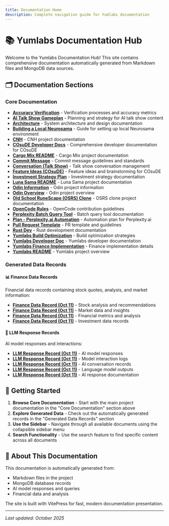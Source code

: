 ```yaml
---
title: Documentation Home
description: Complete navigation guide for Yumlabs documentation
---
```


# 📚 Yumlabs Documentation Hub

Welcome to the Yumlabs Documentation Hub! This site contains comprehensive documentation automatically generated from Markdown files and MongoDB data sources.

## 🗂️ Documentation Sections

### Core Documentation
- **[Accuracy Verification](/accuracy-verification)** - Verification processes and accuracy metrics
- **[AI Talk Show Gameplan](/ai-talk-show-gameplan)** - Planning and strategy for AI talk show content
- **[Architecture](/architecture)** - System architecture and design documentation
- **[Building a Local Neurosama](/building-local-neurosama)** - Guide for setting up local Neurosama environment
- **[CNH](/cnh)** - CNH project documentation
- **[COsuDE Developer Docs](/cosude-developer-docs)** - Comprehensive developer documentation for COsuDE
- **[Cargo Mix README](/cargo-mix-readme)** - Cargo Mix project documentation
- **[Commit Message](/commit-message)** - Commit message guidelines and standards
- **[Conversation (Talk Show)](/conversation-talk-show)** - Talk show conversation management
- **[Feature Ideas (COsuDE)](/feature-ideas-cosude)** - Feature ideas and brainstorming for COsuDE
- **[Investment Strategy Plan](/investment-strategy-plan)** - Investment strategy documentation
- **[Luna Sama README](/luna-sama-readme)** - Luna Sama project documentation
- **[Odin Information](/odin-information)** - Odin project information
- **[Odin Overview](/odin-overview)** - Odin project overview
- **[Old School RuneScape (OSRS) Clone](/osrs-clone)** - OSRS clone project documentation
- **[OpenCode Rules](/opencode-rules)** - OpenCode contribution guidelines
- **[Perplexity Batch Query Tool](/perplexity-batch-query-tool)** - Batch query tool documentation
- **[Plan - Perplexity.ai Automation](/plan.md-83)** - Automation plan for Perplexity.ai
- **[Pull Request Template](/pull-request-template)** - PR template and guidelines
- **[Rust Dev](/rust-dev)** - Rust development documentation
- **[Yumlabs Build Optimization](/yumlabs-build-optimization)** - Build optimization strategies
- **[Yumlabs Developer Doc](/yumlabs-developer-doc)** - Yumlabs developer documentation
- **[Yumlabs Finance Implementation](/yumlabs-finance-implementation)** - Finance implementation details
- **[Yumlabs README](/yumlabs-readme)** - Yumlabs project overview

### Generated Data Records

#### 📊 Finance Data Records
Financial data records containing stock quotes, analysis, and market information:
- **[Finance Data Record (Oct 11)](/finance_data_68e98dd5200413ad9c0dd1cb_20251011_121956.md)** - Stock analysis and recommendations
- **[Finance Data Record (Oct 11)](/finance_data_68e2cb2031308dd4d7cef05c_20251011_121956.md)** - Market data and insights
- **[Finance Data Record (Oct 11)](/finance_data_68e57c908f14cd7f4a6b816e_20251011_121956.md)** - Financial metrics and analysis
- **[Finance Data Record (Oct 11)](/finance_data_68e169c4b2cdbbf7865a8f8c_20251011_121956.md)** - Investment data records

#### 🤖 LLM Response Records
AI model responses and interactions:
- **[LLM Response Record (Oct 11)](/llm_response_68dd1f52292b8087b556615a_20251011_121956.md)** - AI model responses
- **[LLM Response Record (Oct 11)](/llm_response_68dd25bbe811cbe7f1cc5a7a_20251011_121956.md)** - Model interaction logs
- **[LLM Response Record (Oct 11)](/llm_response_68dd4b06ba9ce41648dba130_20251011_121956.md)** - AI conversation records
- **[LLM Response Record (Oct 11)](/llm_response_68dd4b11ba9ce41648dba132_20251011_121956.md)** - Language model outputs
- **[LLM Response Record (Oct 11)](/llm_response_68dd4bfe90a177dc0ad4c190_20251011_121956.md)** - AI response documentation

## 🚀 Getting Started

1. **Browse Core Documentation** - Start with the main project documentation in the "Core Documentation" section above
2. **Explore Generated Data** - Check out the automatically generated records in the "Generated Data Records" section
3. **Use the Sidebar** - Navigate through all available documents using the collapsible sidebar menu
4. **Search Functionality** - Use the search feature to find specific content across all documents

## 📖 About This Documentation

This documentation is automatically generated from:
- Markdown files in the project
- MongoDB database records
- AI model responses and queries
- Financial data and analysis

The site is built with VitePress for fast, modern documentation presentation.

---

*Last updated: October 2025*
